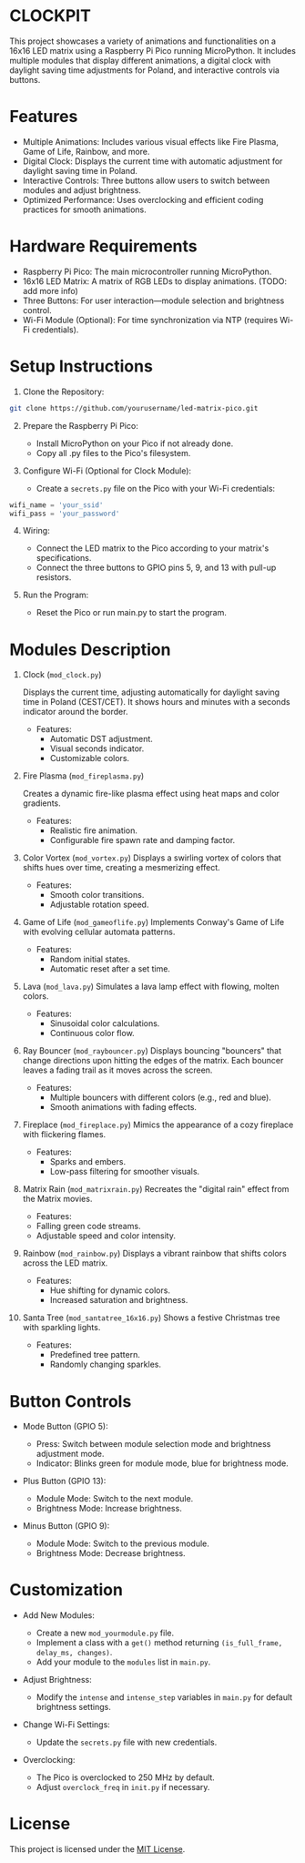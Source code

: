 # CLOCKPIT

This project showcases a variety of animations and functionalities on a 16x16 LED matrix using a Raspberry Pi Pico running MicroPython. It includes multiple modules that display different animations, a digital clock with daylight saving time adjustments for Poland, and interactive controls via buttons.

# Features
* Multiple Animations: Includes various visual effects like Fire Plasma, Game of Life, Rainbow, and more.
* Digital Clock: Displays the current time with automatic adjustment for daylight saving time in Poland.
* Interactive Controls: Three buttons allow users to switch between modules and adjust brightness.
* Optimized Performance: Uses overclocking and efficient coding practices for smooth animations.

# Hardware Requirements
* Raspberry Pi Pico: The main microcontroller running MicroPython.
* 16x16 LED Matrix: A matrix of RGB LEDs to display animations. (TODO: add more info)
* Three Buttons: For user interaction—module selection and brightness control.
* Wi-Fi Module (Optional): For time synchronization via NTP (requires Wi-Fi credentials).

# Setup Instructions
1. Clone the Repository:

```bash
git clone https://github.com/yourusername/led-matrix-pico.git
```

2. Prepare the Raspberry Pi Pico:
    * Install MicroPython on your Pico if not already done.
    * Copy all .py files to the Pico's filesystem.

3. Configure Wi-Fi (Optional for Clock Module):
    * Create a ```secrets.py``` file on the Pico with your Wi-Fi credentials:

```python
wifi_name = 'your_ssid'
wifi_pass = 'your_password'
```

4. Wiring:
    * Connect the LED matrix to the Pico according to your matrix's specifications.
    * Connect the three buttons to GPIO pins 5, 9, and 13 with pull-up resistors.

5. Run the Program:
    * Reset the Pico or run main.py to start the program.

# Modules Description
1. Clock (```mod_clock.py```)

    Displays the current time, adjusting automatically for daylight saving time in Poland (CEST/CET). It shows hours and minutes with a seconds indicator around the border.

    * Features:
        * Automatic DST adjustment.
        * Visual seconds indicator.
        * Customizable colors.

2. Fire Plasma (```mod_fireplasma.py```)

    Creates a dynamic fire-like plasma effect using heat maps and color gradients.

    * Features:
        * Realistic fire animation.
        * Configurable fire spawn rate and damping factor.

3. Color Vortex (```mod_vortex.py```)
    Displays a swirling vortex of colors that shifts hues over time, creating a mesmerizing effect.

    * Features:
        * Smooth color transitions.
        * Adjustable rotation speed.

4. Game of Life (```mod_gameoflife.py```)
    Implements Conway's Game of Life with evolving cellular automata patterns.

    * Features:
        * Random initial states.
        * Automatic reset after a set time.

5. Lava (```mod_lava.py```)
    Simulates a lava lamp effect with flowing, molten colors.

    * Features:
        * Sinusoidal color calculations.
        * Continuous color flow.

6. Ray Bouncer (```mod_raybouncer.py```)
    Displays bouncing "bouncers" that change directions upon hitting the edges of the matrix. Each bouncer leaves a fading trail as it moves across the screen.

    * Features:
        * Multiple bouncers with different colors (e.g., red and blue).
        * Smooth animations with fading effects.

7. Fireplace (```mod_fireplace.py```)
    Mimics the appearance of a cozy fireplace with flickering flames.

    * Features:
        * Sparks and embers.
        * Low-pass filtering for smoother visuals.

8. Matrix Rain (```mod_matrixrain.py```)
    Recreates the "digital rain" effect from the Matrix movies.

    * Features:
    * Falling green code streams.
    * Adjustable speed and color intensity.

9. Rainbow (```mod_rainbow.py```)
    Displays a vibrant rainbow that shifts colors across the LED matrix.

    * Features:
        * Hue shifting for dynamic colors.
        * Increased saturation and brightness.

10. Santa Tree (```mod_santatree_16x16.py```)
    Shows a festive Christmas tree with sparkling lights.

    * Features:
        * Predefined tree pattern.
        * Randomly changing sparkles.

# Button Controls

* Mode Button (GPIO 5):
    * Press: Switch between module selection mode and brightness adjustment mode.
    * Indicator: Blinks green for module mode, blue for brightness mode.

* Plus Button (GPIO 13):
    * Module Mode: Switch to the next module.
    * Brightness Mode: Increase brightness.

* Minus Button (GPIO 9):
    * Module Mode: Switch to the previous module.
    * Brightness Mode: Decrease brightness.

# Customization
* Add New Modules:
    * Create a new ```mod_yourmodule.py``` file.
    * Implement a class with a ```get()``` method returning ```(is_full_frame, delay_ms, changes)```.
    * Add your module to the ```modules``` list in ```main.py```.

* Adjust Brightness:
    * Modify the ```intense``` and ```intense_step``` variables in ```main.py``` for default brightness settings.

* Change Wi-Fi Settings:
    * Update the ```secrets.py``` file with new credentials.

* Overclocking:
    * The Pico is overclocked to 250 MHz by default.
    * Adjust ```overclock_freq``` in ```init.py``` if necessary.

# License
This project is licensed under the [MIT License](https://opensource.org/licenses/MIT).